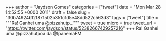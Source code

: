 
+++
author = "Jaydson Gomes"
categories = ["tweet"]
date = "Mon Mar 28 14:52:55 +0000 2011"
draft = false
slug = "30b74924b12f871502b351c1d5e48dd522c563d3"
tags = ["tweet"]
title = """Ra! Ganhei uma @pizzahutp..."""
tweet = true
micro = true
tweet_url = "https://twitter.com/jaydson/status/52382667429257216"
+++
Ra! Ganhei uma @pizzahutpoa da @IpanemaFM
